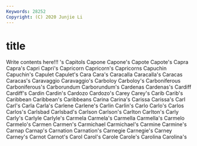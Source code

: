 ```yaml
---
Keywords: 28252
Copyright: (C) 2020 Junjie Li
---
```


# title

Write contents here!!!
's 
Capitols 
Capone 
Capone's 
Capote 
Capote's 
Capra 
Capra's 
Capri
Capri's 
Capricorn 
Capricorn's 
Capricorns 
Capuchin 
Capuchin's 
Capulet 
Capulet's 
Cara 
Cara's
Caracalla 
Caracalla's 
Caracas 
Caracas's 
Caravaggio 
Caravaggio's 
Carboloy 
Carboloy's 
Carboniferous 
Carboniferous's
Carborundum 
Carborundum's 
Cardenas 
Cardenas's 
Cardiff 
Cardiff's 
Cardin 
Cardin's 
Cardozo 
Cardozo's
Carey 
Carey's 
Carib 
Carib's 
Caribbean 
Caribbean's 
Caribbeans 
Carina 
Carina's 
Carissa
Carissa's 
Carl 
Carl's 
Carla 
Carla's 
Carlene 
Carlene's 
Carlin 
Carlin's 
Carlo
Carlo's 
Carlos 
Carlos's 
Carlsbad 
Carlsbad's 
Carlson 
Carlson's 
Carlton 
Carlton's 
Carly
Carly's 
Carlyle 
Carlyle's 
Carmela 
Carmela's 
Carmella 
Carmella's 
Carmelo 
Carmelo's 
Carmen
Carmen's 
Carmichael 
Carmichael's 
Carmine 
Carmine's 
Carnap 
Carnap's 
Carnation 
Carnation's 
Carnegie
Carnegie's 
Carney 
Carney's 
Carnot 
Carnot's 
Carol 
Carol's 
Carole 
Carole's 
Carolina
Carolina's 
